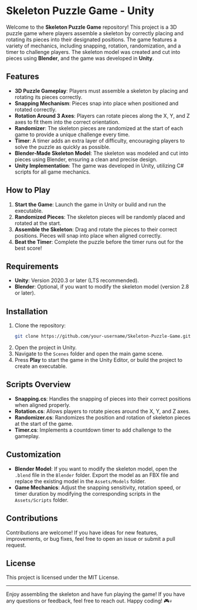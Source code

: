 # Skeleton Puzzle Game - Unity

Welcome to the **Skeleton Puzzle Game** repository! This project is a 3D puzzle game where players assemble a skeleton by correctly placing and rotating its pieces into their designated positions. The game features a variety of mechanics, including snapping, rotation, randomization, and a timer to challenge players. The skeleton model was created and cut into pieces using **Blender**, and the game was developed in **Unity**.

## Features

- **3D Puzzle Gameplay**: Players must assemble a skeleton by placing and rotating its pieces correctly.
- **Snapping Mechanism**: Pieces snap into place when positioned and rotated correctly.
- **Rotation Around 3 Axes**: Players can rotate pieces along the X, Y, and Z axes to fit them into the correct orientation.
- **Randomizer**: The skeleton pieces are randomized at the start of each game to provide a unique challenge every time.
- **Timer**: A timer adds an extra layer of difficulty, encouraging players to solve the puzzle as quickly as possible.
- **Blender-Made Skeleton Model**: The skeleton was modeled and cut into pieces using Blender, ensuring a clean and precise design.
- **Unity Implementation**: The game was developed in Unity, utilizing C# scripts for all game mechanics.

## How to Play

1. **Start the Game**: Launch the game in Unity or build and run the executable.
2. **Randomized Pieces**: The skeleton pieces will be randomly placed and rotated at the start.
3. **Assemble the Skeleton**: Drag and rotate the pieces to their correct positions. Pieces will snap into place when aligned correctly.
4. **Beat the Timer**: Complete the puzzle before the timer runs out for the best score!

## Requirements

- **Unity**: Version 2020.3 or later (LTS recommended).
- **Blender**: Optional, if you want to modify the skeleton model (version 2.8 or later).

## Installation

1. Clone the repository:
   ```bash
   git clone https://github.com/your-username/Skeleton-Puzzle-Game.git
   ```
2. Open the project in Unity.
3. Navigate to the `Scenes` folder and open the main game scene.
4. Press **Play** to start the game in the Unity Editor, or build the project to create an executable.

## Scripts Overview

- **Snapping.cs**: Handles the snapping of pieces into their correct positions when aligned properly.
- **Rotation.cs**: Allows players to rotate pieces around the X, Y, and Z axes.
- **Randomizer.cs**: Randomizes the position and rotation of skeleton pieces at the start of the game.
- **Timer.cs**: Implements a countdown timer to add challenge to the gameplay.

## Customization

- **Blender Model**: If you want to modify the skeleton model, open the `.blend` file in the `Blender` folder. Export the model as an FBX file and replace the existing model in the `Assets/Models` folder.
- **Game Mechanics**: Adjust the snapping sensitivity, rotation speed, or timer duration by modifying the corresponding scripts in the `Assets/Scripts` folder.

## Contributions

Contributions are welcome! If you have ideas for new features, improvements, or bug fixes, feel free to open an issue or submit a pull request.

## License

This project is licensed under the MIT License.

---

Enjoy assembling the skeleton and have fun playing the game! If you have any questions or feedback, feel free to reach out. Happy coding! 🎮💀
